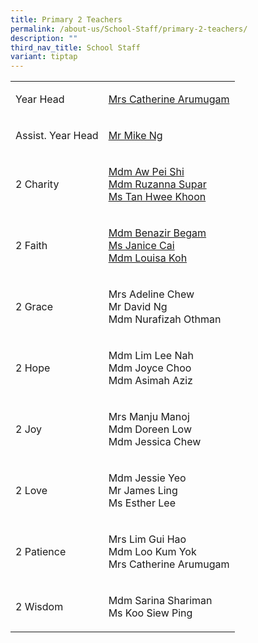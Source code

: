 ```yaml
---
title: Primary 2 Teachers
permalink: /about-us/School-Staff/primary-2-teachers/
description: ""
third_nav_title: School Staff
variant: tiptap
---
```

<table>
<tbody>
<tr>
<td rowspan="1" colspan="1">
<p>Year Head</p>
</td>
<td rowspan="1" colspan="1">
<p><a href="a_catherine@moe.edu.sg" rel="noopener noreferrer nofollow" target="_blank">Mrs Catherine Arumugam</a>
</p>
</td>
</tr>
<tr>
<td rowspan="1" colspan="1">
<p>Assist. Year Head</p>
</td>
<td rowspan="1" colspan="1">
<p><a href="ng_cheong_zsen@moe.edu.sg" rel="noopener noreferrer nofollow" target="_blank">Mr Mike Ng</a>
</p>
</td>
</tr>
<tr>
<td rowspan="1" colspan="1">
<p>2 Charity</p>
</td>
<td rowspan="1" colspan="1">
<p><a href="aw_pei_shi@moe.edu.sg" rel="noopener noreferrer nofollow" target="_blank">Mdm Aw Pei Shi</a> 
<br><a href="ruzanna_supar@moe.edu.sg" rel="noopener noreferrer nofollow" target="_blank">Mdm&nbsp;Ruzanna&nbsp;Supar</a>
<br><a href="tan_hwee_khoon_a@moe.edu.sg" rel="noopener noreferrer nofollow" target="_blank">Ms Tan Hwee Khoon</a>
</p>
</td>
</tr>
<tr>
<td rowspan="1" colspan="1">
<p>2 Faith</p>
</td>
<td rowspan="1" colspan="1">
<p><a href="benazir_begam_samusu_malik@moe.edu.sg" rel="noopener noreferrer nofollow" target="_blank">Mdm Benazir Begam</a> 
<br><a href="" rel="noopener noreferrer nofollow" target="_blank">Ms Janice Cai</a> 
<br><a href="koh_kim_lian_a@moe.edu.sg" rel="noopener noreferrer nofollow" target="_blank">Mdm&nbsp;Louisa Koh</a>
</p>
</td>
</tr>
<tr>
<td rowspan="1" colspan="1">
<p>2 Grace</p>
</td>
<td rowspan="1" colspan="1">
<p>Mrs&nbsp;Adeline&nbsp;Chew
<br>Mr David Ng
<br>Mdm&nbsp;Nurafizah&nbsp;Othman</p>
</td>
</tr>
<tr>
<td rowspan="1" colspan="1">
<p>2 Hope</p>
</td>
<td rowspan="1" colspan="1">
<p>Mdm&nbsp;Lim Lee Nah
<br>Mdm&nbsp;Joyce Choo&nbsp;
<br>Mdm&nbsp;Asimah&nbsp;Aziz</p>
</td>
</tr>
<tr>
<td rowspan="1" colspan="1">
<p>2 Joy</p>
</td>
<td rowspan="1" colspan="1">
<p>Mrs&nbsp;Manju&nbsp;Manoj
<br>Mdm&nbsp;Doreen&nbsp;Low
<br>Mdm&nbsp;Jessica&nbsp;Chew</p>
<p></p>
</td>
</tr>
<tr>
<td rowspan="1" colspan="1">
<p>2 Love</p>
</td>
<td rowspan="1" colspan="1">
<p>Mdm&nbsp;Jessie Yeo
<br>Mr&nbsp;James Ling
<br>Ms&nbsp;Esther Lee</p>
</td>
</tr>
<tr>
<td rowspan="1" colspan="1">
<p>2 Patience</p>
</td>
<td rowspan="1" colspan="1">
<p>Mrs&nbsp;Lim Gui Hao
<br>Mdm Loo Kum Yok
<br>Mrs Catherine Arumugam</p>
</td>
</tr>
<tr>
<td rowspan="1" colspan="1">
<p>2 Wisdom</p>
</td>
<td rowspan="1" colspan="1">
<p>Mdm Sarina Shariman
<br>Ms Koo Siew Ping</p>
</td>
</tr>
</tbody>
</table>
<p></p>